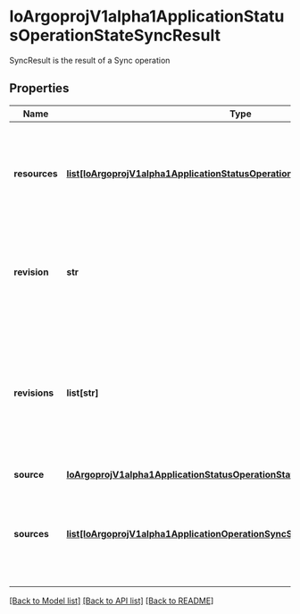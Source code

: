 # IoArgoprojV1alpha1ApplicationStatusOperationStateSyncResult

SyncResult is the result of a Sync operation
## Properties
Name | Type | Description | Notes
------------ | ------------- | ------------- | -------------
**resources** | [**list[IoArgoprojV1alpha1ApplicationStatusOperationStateSyncResultResources]**](IoArgoprojV1alpha1ApplicationStatusOperationStateSyncResultResources.md) | Resources contains a list of sync result items for each individual resource in a sync operation | [optional] 
**revision** | **str** | Revision holds the revision this sync operation was performed to | 
**revisions** | **list[str]** | Revisions holds the revision this sync operation was performed for respective indexed source in sources field | [optional] 
**source** | [**IoArgoprojV1alpha1ApplicationStatusOperationStateSyncResultSource**](IoArgoprojV1alpha1ApplicationStatusOperationStateSyncResultSource.md) |  | [optional] 
**sources** | [**list[IoArgoprojV1alpha1ApplicationOperationSyncSources]**](IoArgoprojV1alpha1ApplicationOperationSyncSources.md) | Source records the application source information of the sync, used for comparing auto-sync | [optional] 

[[Back to Model list]](../README.md#documentation-for-models) [[Back to API list]](../README.md#documentation-for-api-endpoints) [[Back to README]](../README.md)



